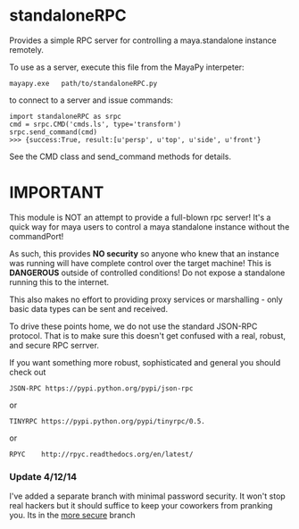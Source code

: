standaloneRPC
=============

Provides a simple RPC server for controlling a maya.standalone instance remotely.

To use as a server, execute this file from the MayaPy interpeter:

    mayapy.exe   path/to/standaloneRPC.py

to connect to a server and issue commands:

    import standaloneRPC as srpc
    cmd = srpc.CMD('cmds.ls', type='transform')
    srpc.send_command(cmd)
    >>> {success:True, result:[u'persp', u'top', u'side', u'front'}

See the CMD class and send_command methods for details.


IMPORTANT
=========

This module is NOT an attempt to provide a full-blown rpc server!  It's a quick way 
for maya users to control a maya standalone instance without the commandPort!

As such, this provides **NO security** so anyone who knew that an instance was
running will have complete control over the target machine! This is **DANGEROUS** 
outside of controlled conditions! Do not expose a standalone running this to
the internet.

This also makes no effort to providing proxy services or marshalling - only basic data 
types can be sent and received. 

To drive these points home, we do not use the standard JSON-RPC protocol. That is to make sure
this doesn't get confused with a real, robust, and secure  RPC serrver.

If you want something more robust, sophisticated and general you should check out 

    JSON-RPC https://pypi.python.org/pypi/json-rpc 
or

    TINYRPC https://pypi.python.org/pypi/tinyrpc/0.5.

or 

    RPYC    http://rpyc.readthedocs.org/en/latest/
    

### Update 4/12/14

I've added  a separate branch with minimal password security. It won't stop real hackers but it should suffice to keep your coworkers from pranking you.  Its in the [more secure](https://github.com/theodox/standaloneRPC/tree/more-secure) branch
